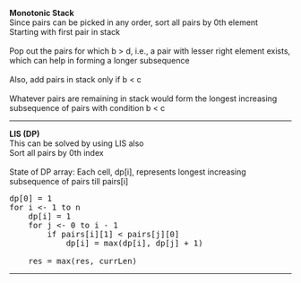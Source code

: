 <b>Monotonic Stack</b>
<br>Since pairs can be picked in any order, sort all pairs by 0th element
<br>
Starting with first pair in stack
<br>
<br>Pop out the pairs for which b > d, i.e., a pair with lesser right element exists, which can help in forming a longer subsequence
<br>
<br>Also, add pairs in stack only if b < c
<br>
<br>Whatever pairs are remaining in stack would form the longest increasing subsequence of pairs with condition b < c
<br>
<hr>

<b>LIS (DP) </b>
<br>This can be solved by using LIS also
<br>Sort all pairs by 0th index
<br>
<br>State of DP array: Each cell, dp[i], represents longest increasing subsequence of pairs till pairs[i]

<pre>
dp[0] = 1
for i <- 1 to n
	dp[i] = 1
	for j <- 0 to i - 1
		if pairs[i][1] < pairs[j][0]
			dp[i] = max(dp[i], dp[j] + 1)

	res = max(res, currLen)
</pre>

<hr>
